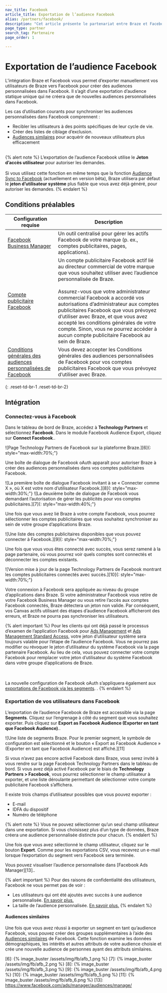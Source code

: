 ```yaml
---
nav_title: Facebook
article_title: Exportation de l’audience Facebook
alias: /partners/facebook/
description: "Cet article présente le partenariat entre Braze et Facebook, une plateforme sociale leader pour les marques qui s’engagent à atteindre leurs clients et à s’engager auprès de ceux-ci."
page_type: partner
search_tag: Partenaire
page_order: 1

---
```


# Exportation de l’audience Facebook

L’intégration Braze et Facebook vous permet d’exporter manuellement vos utilisateurs de Braze vers Facebook pour créer des audiences personnalisées dans Facebook. Il s’agit d’une exportation d’audience statique unique qui ne créera que de nouvelles audiences personnalisées dans Facebook.

Les cas d’utilisation courants pour synchroniser les audiences personnalisées dans Facebook comprennent :
- Recibler les utilisateurs à des points spécifiques de leur cycle de vie.
- Créer des listes de ciblage d’exclusion.
- [Audiences similaires][4] pour acquérir de nouveaux utilisateurs plus efficacement
<br><br>

{% alert note %}
L’exportation de l’audience Facebook utilise le **Jeton d’accès utilisateur** pour autoriser les demandes.<br><br>
Si vous utilisez cette fonction en même temps que la fonction [Audience Sync to Facebook]({{site.baseurl}}/audience_sync_facebook/) (actuellement en version bêta), Braze utilisera par défaut le **jeton d’utilisateur système** plus fiable que vous avez déjà généré, pour autoriser les demandes.
{% endalert %}

## Conditions préalables

| Configuration requise | Description |
| ----------- | ----------- |
| [Facebook Business Manager][1] | Un outil centralisé pour gérer les actifs Facebook de votre marque (p. ex., comptes publicitaires, pages, applications). |
| [Compte publicitaire Facebook][2] | Un compte publicitaire Facebook actif lié au directeur commercial de votre marque que vous souhaitez utiliser avec l’audience personnalisée de Braze.<br><br>Assurez-vous que votre administrateur commercial Facebook a accordé vos autorisations d’administrateur aux comptes publicitaires Facebook que vous prévoyez d’utiliser avec Braze, et que vous avez accepté les conditions générales de votre compte. Sinon, vous ne pourrez accéder à aucun compte publicitaire Facebook au sein de Braze. |
| [Conditions générales des audiences personnalisées de Facebook][3]| Vous devez accepter les Conditions générales des audiences personnalisées de Facebook pour vos comptes publicitaires Facebook que vous prévoyez d’utiliser avec Braze.|
{: .reset-td-br-1 .reset-td-br-2}

## Intégration

### Connectez-vous à Facebook

Dans le tableau de bord de Braze, accédez à **Technology Partners** et sélectionnez **Facebook**. Dans le module Facebook Audience Export, cliquez sur **Connect Facebook**..

![Page Technology Partners de Facebook sur la plateforme Braze.][6]{: style="max-width:70%;"}

Une boîte de dialogue de Facebook oAuth apparaît pour autoriser Braze à créer des audiences personnalisées dans vos comptes publicitaires Facebook.

![La première boîte de dialogue Facebook invitant à se « Connecter comme X », où X est votre nom d’utilisateur Facebook.][8]{: style="max-width:30%;"}  ![La deuxième boîte de dialogue de Facebook vous demandant l’autorisation de gérer les publicités pour vos comptes publicitaires.][7]{: style="max-width:40%;"}

Une fois que vous avez lié Braze à votre compte Facebook, vous pourrez sélectionner les comptes publicitaires que vous souhaitez synchroniser au sein de votre groupe d’applications Braze. 

![Une liste des comptes publicitaires disponibles que vous pouvez connecter à Facebook.][9]{: style="max-width:70%;"}

Une fois que vous vous êtes connecté avec succès, vous serez ramené à la page partenaire, où vous pourrez voir quels comptes sont connectés et déconnecter les comptes existants.

![Version mise à jour de la page Technology Partners de Facebook montrant les comptes publicitaires connectés avec succès.][10]{: style="max-width:70%;"}

Votre connexion à Facebook sera appliquée au niveau du groupe d’applications dans Braze. Si votre administrateur Facebook vous retire de votre Facebook Business Manager ou vous retire l’accès aux comptes Facebook connectés, Braze détectera un jeton non valide. Par conséquent, vos Canvas actifs utilisant des étapes d’audience Facebook afficheront des erreurs, et Braze ne pourra pas synchroniser les utilisateurs. 

{% alert important %}
Pour les clients qui ont déjà passé le processus d’examen de l’application Facebook pour [Ads Management](https://developers.facebook.com/docs/facebook-login/permissions/#reference-ads_management) et [Ads Management Standard Access](https://developers.facebook.com/docs/marketing-api/access#standard), votre jeton d’utilisateur système sera toujours valable pour l’étape de l’audience Facebook. Vous ne pourrez pas modifier ou révoquer le jeton d’utilisateur du système Facebook via la page partenaire Facebook. Au lieu de cela, vous pouvez connecter votre compte Facebook pour remplacer votre jeton d’utilisateur du système Facebook dans votre groupe d’applications de Braze. 

<br><br>La nouvelle configuration de Facebook oAuth s’appliquera également aux [exportations de Facebook via les segments]({{site.baseurl}}/partners/message_orchestration/additional_channels/retargeting/facebook/#prerequisites). .
{% endalert %}

### Exportation de vos utilisateurs dans Facebook

L’exportation de l’audience Facebook de Braze est accessible via la page **Segments**. Cliquez sur l’engrenage à côté du segment que vous souhaitez exporter. Puis cliquez sur **Export as Facebook Audience (Exporter en tant que Facebook Audience)**..

![Une liste de segments Braze. Pour le premier segment, le symbole de configuration est sélectionné et le bouton « Export as Facebook Audience » (Exporter en tant que Facebook Audience) est affiché.][11]

Si vous n’avez pas encore activé Facebook dans Braze, vous serez invité à vous rendre sur la page Facebook Technology Partners dans le tableau de bord. Si vous avez déjà activé Facebook par le biais de **Technology Partners > Facebook**, vous pourrez sélectionner le champ utilisateur à exporter, et une liste déroulante permettant de sélectionner votre compte publicitaire Facebook s’affichera.

Il existe trois champs d’utilisateur possibles que vous pouvez exporter :  

- E-mail
- IDFA du dispositif
- Numéro de téléphone

{% alert note %}
Vous ne pouvez sélectionner qu’un seul champ utilisateur dans une exportation. Si vous choisissez plus d’un type de données, Braze créera une audience personnalisée distincte pour chacun.
{% endalert %}

Une fois que vous avez sélectionné le champ utilisateur, cliquez sur le bouton **Export**. Comme pour les exportations CSV, vous recevrez un e-mail lorsque l’exportation du segment vers Facebook sera terminée.

Vous pouvez visualiser l’audience personnalisée dans [Facebook Ads Manager][13]..

{% alert important %}
Pour des raisons de confidentialité des utilisateurs, Facebook ne vous permet pas de voir :

- Les utilisateurs qui ont été ajoutés avec succès à une audience personnalisée. [En savoir plus.](https://www.facebook.com/business/help/112061095610075)
- La taille de l’audience personnalisée. [En savoir plus.](https://marketingland.com/exclusive-facebook-will-no-longer-show-audience-reach-estimates-for-custom-audiences-after-vulnerability-detected-236923)
{% endalert %}

#### Audiences similaires

Une fois que vous avez réussi à exporter un segment en tant qu’audience Facebook, vous pouvez créer des groupes supplémentaires à l’aide des [Audiences similaires][4] de Facebook. Cette fonction examine les données démographiques, les intérêts et autres attributs de votre audience choisie et crée une nouvelle audience de personnes ayant des attributs similaires.

[1]: https://www.facebook.com/business/help/113163272211510?id=180505742745347
[2]: https://www.facebook.com/business/help/910137316041095?id=420299598837059
[3]: https://www.facebook.com/ads/manage/customaudiences/tos.php
[4]: https://www.facebook.com/business/help/164749007013531?id=401668390442328
[6]: {% image_buster /assets/img/fb/afb_1.png %}
[7]: {% image_buster /assets/img/fb/afb_2.png %}
[8]: {% image_buster /assets/img/fb/afb_3.png %}
[9]: {% image_buster /assets/img/fb/afb_4.png %}
[10]: {% image_buster /assets/img/fb/afb_5.png %}
[11]: {% image_buster /assets/img/fb/afb_6.png %}
[13]: https://www.facebook.com/ads/manager/audiences/manage/

